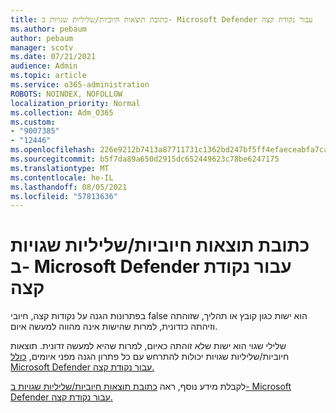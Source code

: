 ```yaml
---
title: כתובת תוצאות חיוביות/שליליות שגויות ב- Microsoft Defender עבור נקודת קצה
ms.author: pebaum
author: pebaum
manager: scotv
ms.date: 07/21/2021
audience: Admin
ms.topic: article
ms.service: o365-administration
ROBOTS: NOINDEX, NOFOLLOW
localization_priority: Normal
ms.collection: Adm_O365
ms.custom:
- "9007385"
- "12446"
ms.openlocfilehash: 226e9212b7413a87711731c1362bd247bf5ff4efaeceabfa7caf31d0a97b8ede
ms.sourcegitcommit: b5f7da89a650d2915dc652449623c78be6247175
ms.translationtype: MT
ms.contentlocale: he-IL
ms.lasthandoff: 08/05/2021
ms.locfileid: "57813636"
---
```

# <a name="address-false-positivesnegatives-in-microsoft-defender-for-endpoint"></a>כתובת תוצאות חיוביות/שליליות שגויות ב- Microsoft Defender עבור נקודת קצה

בפתרונות הגנה על נקודות קצה, חיובי false הוא ישות כגון קובץ או תהליך, שזוהתה וזיהתה כזדונית, למרות שהישות אינה מהווה למעשה איום. 

שלילי שגוי הוא ישות שלא זוהתה כאיום, למרות שהיא למעשה זדונית. תוצאות חיוביות/שליליות שגויות יכולות להתרחש עם כל פתרון הגנה מפני איומים, [כולל Microsoft Defender עבור נקודת קצה.](/microsoft-365/security/defender-endpoint/microsoft-defender-endpoint)

לקבלת מידע נוסף, ראה [כתובת תוצאות חיוביות/שליליות שגויות ב- Microsoft Defender עבור נקודת קצה.](/microsoft-365/security/defender-endpoint/defender-endpoint-false-positives-negatives)
